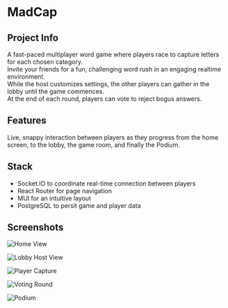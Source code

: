 # MadCap

## Project Info

A fast-paced multiplayer word game where players race to capture letters for each chosen category. 
<br>
Invite your friends for a fun, challenging word rush in an engaging realtime environment. 
<br>
While the host customizes settings, the other players can gather in the lobby until the game commences. 
<br>
At the end of each round, players can vote to reject bogus answers.

## Features
Live, snappy interaction between players as they progress from the home screen, to the lobby, the game room, and finally the Podium.

## Stack
- Socket.IO to coordinate real-time connection between players
- React Router for page navigation
- MUI for an intuitive layout
- PostgreSQL to persit game and player data

## Screenshots

![Home View](https://github.com/colespen/MadCap/blob/master/docs/vote-phase.png)
<br>

![Lobby Host View](https://github.com/colespen/MadCap/blob/master/docs/lobby.png)
<br>

![Player Capture](https://github.com/colespen/MadCap/blob/master/docs/game-phase.png)
<br>

![Voting Round](https://github.com/colespen/MadCap/blob/master/docs/vote-phase.png)
<br>

![Podium](https://github.com/colespen/MadCap/blob/master/docs/podium-phase.png)